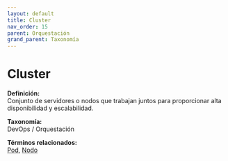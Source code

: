 ```yaml
---
layout: default
title: Cluster
nav_order: 15
parent: Orquestación
grand_parent: Taxonomía
---
```


# Cluster

**Definición:**  
Conjunto de servidores o nodos que trabajan juntos para proporcionar alta disponibilidad y escalabilidad.

**Taxonomía:**  
DevOps / Orquestación

**Términos relacionados:**  
[Pod](https://maleniski.github.io/diccionario-angl-tec-mx/docs/taxonomia/devops-/-orquestación/pod.html), [Nodo](https://maleniski.github.io/diccionario-angl-tec-mx/docs/taxonomia/devops-/-orquestación/nodo.html)
